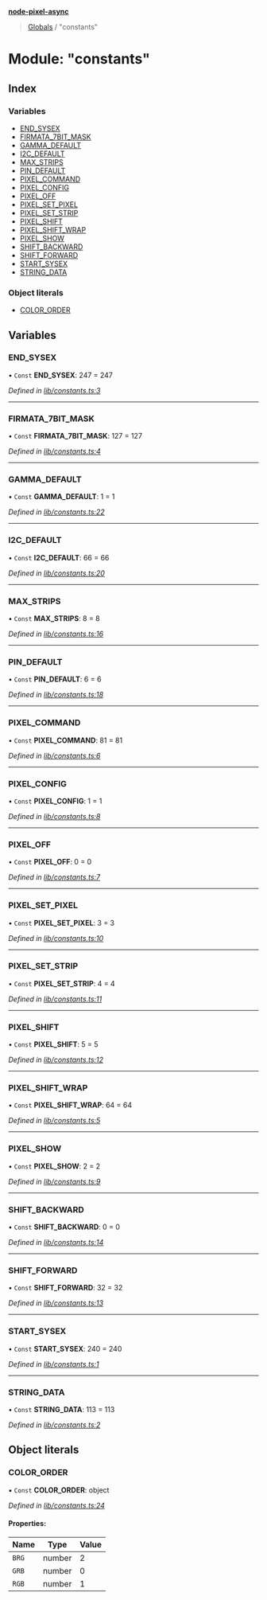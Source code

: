 **[node-pixel-async](../README.md)**

> [Globals](../globals.md) / "constants"

# Module: "constants"

## Index

### Variables

* [END\_SYSEX](_constants_.md#end_sysex)
* [FIRMATA\_7BIT\_MASK](_constants_.md#firmata_7bit_mask)
* [GAMMA\_DEFAULT](_constants_.md#gamma_default)
* [I2C\_DEFAULT](_constants_.md#i2c_default)
* [MAX\_STRIPS](_constants_.md#max_strips)
* [PIN\_DEFAULT](_constants_.md#pin_default)
* [PIXEL\_COMMAND](_constants_.md#pixel_command)
* [PIXEL\_CONFIG](_constants_.md#pixel_config)
* [PIXEL\_OFF](_constants_.md#pixel_off)
* [PIXEL\_SET\_PIXEL](_constants_.md#pixel_set_pixel)
* [PIXEL\_SET\_STRIP](_constants_.md#pixel_set_strip)
* [PIXEL\_SHIFT](_constants_.md#pixel_shift)
* [PIXEL\_SHIFT\_WRAP](_constants_.md#pixel_shift_wrap)
* [PIXEL\_SHOW](_constants_.md#pixel_show)
* [SHIFT\_BACKWARD](_constants_.md#shift_backward)
* [SHIFT\_FORWARD](_constants_.md#shift_forward)
* [START\_SYSEX](_constants_.md#start_sysex)
* [STRING\_DATA](_constants_.md#string_data)

### Object literals

* [COLOR\_ORDER](_constants_.md#color_order)

## Variables

### END\_SYSEX

• `Const` **END\_SYSEX**: 247 = 247

*Defined in [lib/constants.ts:3](https://github.com/hweeks/node-pixel-async/blob/c6b1f13/lib/constants.ts#L3)*

___

### FIRMATA\_7BIT\_MASK

• `Const` **FIRMATA\_7BIT\_MASK**: 127 = 127

*Defined in [lib/constants.ts:4](https://github.com/hweeks/node-pixel-async/blob/c6b1f13/lib/constants.ts#L4)*

___

### GAMMA\_DEFAULT

• `Const` **GAMMA\_DEFAULT**: 1 = 1

*Defined in [lib/constants.ts:22](https://github.com/hweeks/node-pixel-async/blob/c6b1f13/lib/constants.ts#L22)*

___

### I2C\_DEFAULT

• `Const` **I2C\_DEFAULT**: 66 = 66

*Defined in [lib/constants.ts:20](https://github.com/hweeks/node-pixel-async/blob/c6b1f13/lib/constants.ts#L20)*

___

### MAX\_STRIPS

• `Const` **MAX\_STRIPS**: 8 = 8

*Defined in [lib/constants.ts:16](https://github.com/hweeks/node-pixel-async/blob/c6b1f13/lib/constants.ts#L16)*

___

### PIN\_DEFAULT

• `Const` **PIN\_DEFAULT**: 6 = 6

*Defined in [lib/constants.ts:18](https://github.com/hweeks/node-pixel-async/blob/c6b1f13/lib/constants.ts#L18)*

___

### PIXEL\_COMMAND

• `Const` **PIXEL\_COMMAND**: 81 = 81

*Defined in [lib/constants.ts:6](https://github.com/hweeks/node-pixel-async/blob/c6b1f13/lib/constants.ts#L6)*

___

### PIXEL\_CONFIG

• `Const` **PIXEL\_CONFIG**: 1 = 1

*Defined in [lib/constants.ts:8](https://github.com/hweeks/node-pixel-async/blob/c6b1f13/lib/constants.ts#L8)*

___

### PIXEL\_OFF

• `Const` **PIXEL\_OFF**: 0 = 0

*Defined in [lib/constants.ts:7](https://github.com/hweeks/node-pixel-async/blob/c6b1f13/lib/constants.ts#L7)*

___

### PIXEL\_SET\_PIXEL

• `Const` **PIXEL\_SET\_PIXEL**: 3 = 3

*Defined in [lib/constants.ts:10](https://github.com/hweeks/node-pixel-async/blob/c6b1f13/lib/constants.ts#L10)*

___

### PIXEL\_SET\_STRIP

• `Const` **PIXEL\_SET\_STRIP**: 4 = 4

*Defined in [lib/constants.ts:11](https://github.com/hweeks/node-pixel-async/blob/c6b1f13/lib/constants.ts#L11)*

___

### PIXEL\_SHIFT

• `Const` **PIXEL\_SHIFT**: 5 = 5

*Defined in [lib/constants.ts:12](https://github.com/hweeks/node-pixel-async/blob/c6b1f13/lib/constants.ts#L12)*

___

### PIXEL\_SHIFT\_WRAP

• `Const` **PIXEL\_SHIFT\_WRAP**: 64 = 64

*Defined in [lib/constants.ts:5](https://github.com/hweeks/node-pixel-async/blob/c6b1f13/lib/constants.ts#L5)*

___

### PIXEL\_SHOW

• `Const` **PIXEL\_SHOW**: 2 = 2

*Defined in [lib/constants.ts:9](https://github.com/hweeks/node-pixel-async/blob/c6b1f13/lib/constants.ts#L9)*

___

### SHIFT\_BACKWARD

• `Const` **SHIFT\_BACKWARD**: 0 = 0

*Defined in [lib/constants.ts:14](https://github.com/hweeks/node-pixel-async/blob/c6b1f13/lib/constants.ts#L14)*

___

### SHIFT\_FORWARD

• `Const` **SHIFT\_FORWARD**: 32 = 32

*Defined in [lib/constants.ts:13](https://github.com/hweeks/node-pixel-async/blob/c6b1f13/lib/constants.ts#L13)*

___

### START\_SYSEX

• `Const` **START\_SYSEX**: 240 = 240

*Defined in [lib/constants.ts:1](https://github.com/hweeks/node-pixel-async/blob/c6b1f13/lib/constants.ts#L1)*

___

### STRING\_DATA

• `Const` **STRING\_DATA**: 113 = 113

*Defined in [lib/constants.ts:2](https://github.com/hweeks/node-pixel-async/blob/c6b1f13/lib/constants.ts#L2)*

## Object literals

### COLOR\_ORDER

▪ `Const` **COLOR\_ORDER**: object

*Defined in [lib/constants.ts:24](https://github.com/hweeks/node-pixel-async/blob/c6b1f13/lib/constants.ts#L24)*

#### Properties:

Name | Type | Value |
------ | ------ | ------ |
`BRG` | number | 2 |
`GRB` | number | 0 |
`RGB` | number | 1 |
